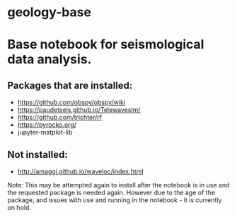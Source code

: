 # geology-base
Base notebook for seismological data analysis. 
===

Packages that are installed: 
--- 
* https://github.com/obspy/obspy/wiki
* https://paudetseis.github.io/Telewavesim/
* https://github.com/trichter/rf
* https://pyrocko.org/
* jupyter-matplot-lib



Not installed:
---

* http://amaggi.github.io/waveloc/index.html

Note: This may be attempted again to install after the notebook is in use and the requested package is needed again. However due to the age of the package, and issues with use and running in the notebook - it is currently on hold. 
